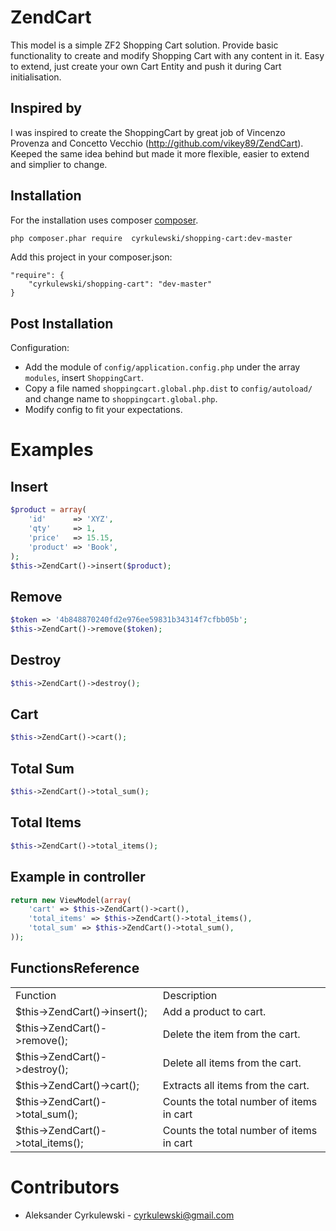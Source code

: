 ZendCart
============================

This model is a simple ZF2 Shopping Cart solution. Provide basic functionality to create and modify Shopping Cart with any content in it. Easy to extend, just create your own Cart Entity and push it during Cart initialisation.

Inspired by
------------
I was inspired to create the ShoppingCart by great job of Vincenzo Provenza and Concetto Vecchio (http://github.com/vikey89/ZendCart). Keeped the same idea behind but made it more flexible, easier to extend and simplier to change.


Installation
------------
For the installation uses composer [composer](http://getcomposer.org "composer - package manager").

```sh
php composer.phar require  cyrkulewski/shopping-cart:dev-master
```

Add this project in your composer.json:


    "require": {
        "cyrkulewski/shopping-cart": "dev-master"
    }
    

Post Installation
------------
Configuration:
- Add the module of `config/application.config.php` under the array `modules`, insert `ShoppingCart`.
- Copy a file named `shoppingcart.global.php.dist` to `config/autoload/` and change name to `shoppingcart.global.php`.
- Modify config to fit your expectations.


Examples
=====================================
Insert
------------
```php
$product = array(
    'id'      => 'XYZ',
    'qty'     => 1,
    'price'   => 15.15,
    'product' => 'Book',
);
$this->ZendCart()->insert($product);
```


Remove
------------
```php
$token => '4b848870240fd2e976ee59831b34314f7cfbb05b';
$this->ZendCart()->remove($token);
```

Destroy
------------
```php
$this->ZendCart()->destroy();
```

Cart
------------
```php
$this->ZendCart()->cart();
```

Total Sum
------------
```php
$this->ZendCart()->total_sum();
```

Total Items
------------
```php
$this->ZendCart()->total_items();
```


Example in controller
------------
```php
return new ViewModel(array(
    'cart' => $this->ZendCart()->cart(),
    'total_items' => $this->ZendCart()->total_items(),
    'total_sum' => $this->ZendCart()->total_sum(),
));
```


FunctionsReference
------------
<table>
    <tr>
    <td>Function</td>
    <td>Description</td></tr>
    <tr><td>$this->ZendCart()->insert();</td><td>Add a product to cart.</td></tr>
    <tr><td>$this->ZendCart()->remove();</td><td>Delete the item from the cart.</td></tr>
    <tr><td>$this->ZendCart()->destroy();</td><td>Delete all items from the cart.</td></tr>
    <tr><td>$this->ZendCart()->cart();</td><td>Extracts all items from the cart.</td></tr>
    <tr><td>$this->ZendCart()->total_sum();</td><td>Counts the total number of items in cart</td></tr>
    <tr><td>$this->ZendCart()->total_items();</td><td>Counts the total number of items in cart</td></tr>
</table>

Contributors
=====================================

* Aleksander Cyrkulewski - cyrkulewski@gmail.com
